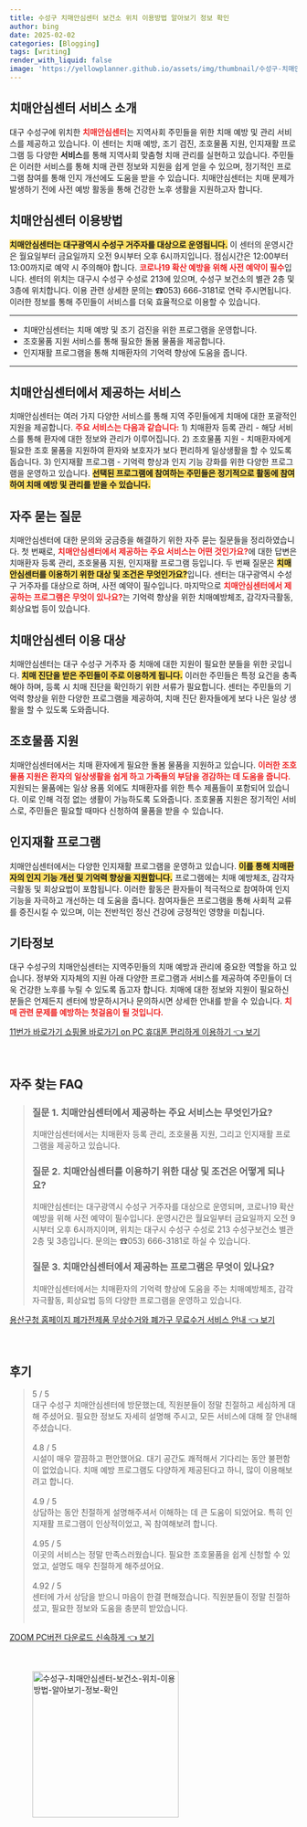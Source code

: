 ```yaml
---
title: 수성구 치매안심센터 보건소 위치 이용방법 알아보기 정보 확인
author: bing
date: 2025-02-02
categories: [Blogging]
tags: [writing]
render_with_liquid: false
image: 'https://yellowplanner.github.io/assets/img/thumbnail/수성구-치매안심센터-보건소-위치-이용방법-알아보기-정보-확인.webp'
---
```



<h2 id='치매안심센터소개'>치매안심센터 서비스 소개</h2>

<p>대구 수성구에 위치한 <b><span style="color: #ee2323;">치매안심센터</span></b>는 지역사회 주민들을 위한 치매 예방 및 관리 서비스를 제공하고 있습니다. 이 센터는 치매 예방, 조기 검진, 조호물품 지원, 인지재활 프로그램 등 다양한 <b>서비스</b>를 통해 지역사회 맞춤형 치매 관리를 실현하고 있습니다. 주민들은 이러한 서비스를 통해 치매 관련 정보와 지원을 쉽게 얻을 수 있으며, 정기적인 프로그램 참여를 통해 인지 개선에도 도움을 받을 수 있습니다. 치매안심센터는 치매 문제가 발생하기 전에 사전 예방 활동을 통해 건강한 노후 생활을 지원하고자 합니다.</p>

<h2 id='이용방법'>치매안심센터 이용방법</h2>

<p><b><span style="background-color: #ffe066;">치매안심센터는 대구광역시 수성구 거주자를 대상으로 운영됩니다.</span></b> 이 센터의 운영시간은 월요일부터 금요일까지 오전 9시부터 오후 6시까지입니다. 점심시간은 12:00부터 13:00까지로 예약 시 주의해야 합니다. <b><span style="color: #ee2323;">코로나19 확산 예방을 위해 사전 예약이 필수</span></b>입니다. 센터의 위치는 대구시 수성구 수성로 213에 있으며, 수성구 보건소의 별관 2층 및 3층에 위치합니다. 이용 관련 상세한 문의는 ☎053) 666-3181로 연락 주시면됩니다. 이러한 정보를 통해 주민들이 서비스를 더욱 효율적으로 이용할 수 있습니다.</p>

<hr />

<ul>
    <li>치매안심센터는 치매 예방 및 조기 검진을 위한 프로그램을 운영합니다.</li>
    <li>조호물품 지원 서비스를 통해 필요한 돌봄 물품을 제공합니다.</li>
    <li>인지재활 프로그램을 통해 치매환자의 기억력 향상에 도움을 줍니다.</li>
</ul>

<hr />

<h2 id='서비스내용'>치매안심센터에서 제공하는 서비스</h2>

<p>치매안심센터는 여러 가지 다양한 서비스를 통해 지역 주민들에게 치매에 대한 포괄적인 지원을 제공합니다. <b><span style="color: #ee2323;">주요 서비스는 다음과 같습니다:</span></b> 1) 치매환자 등록 관리 - 해당 서비스를 통해 환자에 대한 정보와 관리가 이루어집니다. 2) 조호물품 지원 - 치매환자에게 필요한 조호 물품을 지원하여 환자와 보호자가 보다 편리하게 일상생활을 할 수 있도록 돕습니다. 3) 인지재활 프로그램 - 기억력 향상과 인지 기능 강화를 위한 다양한 프로그램을 운영하고 있습니다. <b><span style="background-color: #ffe066;">선택된 프로그램에 참여하는 주민들은 정기적으로 활동에 참여하여 치매 예방 및 관리를 받을 수 있습니다.</span></b></p>

<h2 id='자주하는질문'>자주 묻는 질문</h2>

<p>치매안심센터에 대한 문의와 궁금증을 해결하기 위한 자주 묻는 질문들을 정리하였습니다. 첫 번째로, <b><span style="color: #ee2323;">치매안심센터에서 제공하는 주요 서비스는 어떤 것인가요?</span></b>에 대한 답변은 치매환자 등록 관리, 조호물품 지원, 인지재활 프로그램 등입니다. 두 번째 질문은 <b><span style="background-color: #ffe066;">치매안심센터를 이용하기 위한 대상 및 조건은 무엇인가요?</span></b>입니다. 센터는 대구광역시 수성구 거주자를 대상으로 하며, 사전 예약이 필수입니다. 마지막으로 <b><span style="color: #ee2323;">치매안심센터에서 제공하는 프로그램은 무엇이 있나요?</span></b>는 기억력 향상을 위한 치매예방체조, 감각자극활동, 회상요법 등이 있습니다.</p>

<h2 id='이용대상'>치매안심센터 이용 대상</h2>

<p>치매안심센터는 대구 수성구 거주자 중 치매에 대한 지원이 필요한 분들을 위한 곳입니다. <b><span style="background-color: #ffe066;">치매 진단을 받은 주민들이 주로 이용하게 됩니다.</span></b> 이러한 주민들은 특정 요건을 충족해야 하며, 등록 시 치매 진단을 확인하기 위한 서류가 필요합니다. 센터는 주민들의 기억력 향상을 위한 다양한 프로그램을 제공하여, 치매 진단 환자들에게 보다 나은 일상 생활을 할 수 있도록 도와줍니다.</p>

<h2 id='지원물품'>조호물품 지원</h2>

<p>치매안심센터에서는 치매 환자에게 필요한 돌봄 물품을 지원하고 있습니다. <b><span style="color: #ee2323;">이러한 조호물품 지원은 환자의 일상생활을 쉽게 하고 가족들의 부담을 경감하는 데 도움을 줍니다.</span></b> 지원되는 물품에는 일상 용품 외에도 치매환자를 위한 특수 제품들이 포함되어 있습니다. 이로 인해 걱정 없는 생활이 가능하도록 도와줍니다. 조호물품 지원은 정기적인 서비스로, 주민들은 필요할 때마다 신청하여 물품을 받을 수 있습니다.</p>

<h2 id='인지재활'>인지재활 프로그램</h2>

<p>치매안심센터에서는 다양한 인지재활 프로그램을 운영하고 있습니다. <b><span style="background-color: #ffe066;">이를 통해 치매환자의 인지 기능 개선 및 기억력 향상을 지원합니다.</span></b> 프로그램에는 치매 예방체조, 감각자극활동 및 회상요법이 포함됩니다. 이러한 활동은 환자들이 적극적으로 참여하여 인지 기능을 자극하고 개선하는 데 도움을 줍니다. 참여자들은 프로그램을 통해 사회적 교류를 증진시킬 수 있으며, 이는 전반적인 정신 건강에 긍정적인 영향을 미칩니다.</p>

<h2 id='기타정보'>기타정보</h2>

<p>대구 수성구의 치매안심센터는 지역주민들의 치매 예방과 관리에 중요한 역할을 하고 있습니다. 정부와 지자체의 지원 아래 다양한 프로그램과 서비스를 제공하여 주민들이 더욱 건강한 노후를 누릴 수 있도록 돕고자 합니다. 치매에 대한 정보와 지원이 필요하신 분들은 언제든지 센터에 방문하시거나 문의하시면 상세한 안내를 받을 수 있습니다. <b><span style="color: #ee2323;">치매 관련 문제를 예방하는 첫걸음이 될 것입니다.</span></b></p>


<p><a class="click-button" title="11번가 바로가기 쇼핑몰 바로가기 on PC 휴대폰 편리하게 이용하기" href="https://yellowplanner.github.io/posts/11%EB%B2%88%EA%B0%80-%EB%B0%94%EB%A1%9C%EA%B0%80%EA%B8%B0-%EC%87%BC%ED%95%91%EB%AA%B0-%EB%B0%94%EB%A1%9C%EA%B0%80%EA%B8%B0-on-PC-%ED%9C%B4%EB%8C%80%ED%8F%B0-%ED%8E%B8%EB%A6%AC%ED%95%98%EA%B2%8C-%EC%9D%B4%EC%9A%A9%ED%95%98%EA%B8%B0/" rel="dofollow">11번가 바로가기 쇼핑몰 바로가기 on PC 휴대폰 편리하게 이용하기 👈 보기</a></p><br>
<h2 id='자주_찾는_FAQ'>자주 찾는 FAQ</h2>
<div itemscope="" itemtype="https://schema.org/FAQPage"> 
<blockquote> 
<div itemscope="" itemprop="mainEntity" itemtype="https://schema.org/Question"> 
<h3 itemprop="name">질문 1. 치매안심센터에서 제공하는 주요 서비스는 무엇인가요?</h3> 
<div itemscope="" itemprop="acceptedAnswer" itemtype="https://schema.org/Answer"> 
<span itemprop="text"> 
<p>치매안심센터에서는 치매환자 등록 관리, 조호물품 지원, 그리고 인지재활 프로그램을 제공하고 있습니다.</p> 
</span> 
</div> 
</div> 

<div itemscope="" itemprop="mainEntity" itemtype="https://schema.org/Question"> 
<h3 itemprop="name">질문 2. 치매안심센터를 이용하기 위한 대상 및 조건은 어떻게 되나요?</h3> 
<div itemscope="" itemprop="acceptedAnswer" itemtype="https://schema.org/Answer"> 
<span itemprop="text"> 
<p>치매안심센터는 대구광역시 수성구 거주자를 대상으로 운영되며, 코로나19 확산 예방을 위해 사전 예약이 필수입니다. 운영시간은 월요일부터 금요일까지 오전 9시부터 오후 6시까지이며, 위치는 대구시 수성구 수성로 213 수성구보건소 별관 2층 및 3층입니다. 문의는 ☎053) 666-3181로 하실 수 있습니다.</p> 
</span> 
</div> 
</div> 

<div itemscope="" itemprop="mainEntity" itemtype="https://schema.org/Question"> 
<h3 itemprop="name">질문 3. 치매안심센터에서 제공하는 프로그램은 무엇이 있나요?</h3> 
<div itemscope="" itemprop="acceptedAnswer" itemtype="https://schema.org/Answer"> 
<span itemprop="text"> 
<p>치매안심센터에서는 치매환자의 기억력 향상에 도움을 주는 치매예방체조, 감각자극활동, 회상요법 등의 다양한 프로그램을 운영하고 있습니다.</p> 
</span> 
</div> 
</div> 
</blockquote> 
</div>
<p><a class="click-button" title="용산구청 홈페이지 폐가전제품 무상수거와 폐가구 무료수거 서비스 안내" href="https://yellowplanner.github.io/posts/%EC%9A%A9%EC%82%B0%EA%B5%AC%EC%B2%AD-%ED%99%88%ED%8E%98%EC%9D%B4%EC%A7%80-%ED%8F%90%EA%B0%80%EC%A0%84%EC%A0%9C%ED%92%88-%EB%AC%B4%EC%83%81%EC%88%98%EA%B1%B0%EC%99%80-%ED%8F%90%EA%B0%80%EA%B5%AC-%EB%AC%B4%EB%A3%8C%EC%88%98%EA%B1%B0-%EC%84%9C%EB%B9%84%EC%8A%A4-%EC%95%88%EB%82%B4/" rel="dofollow">용산구청 홈페이지 폐가전제품 무상수거와 폐가구 무료수거 서비스 안내 👈 보기</a></p><br>
<h2 id='후기'>후기</h2>
<div itemscope itemtype="https://schema.org/Product">
  <blockquote>
  <div itemprop="review" itemscope itemtype="https://schema.org/Review">
      <div itemprop="reviewRating" itemscope itemtype="https://schema.org/Rating"> <span itemprop="ratingValue">5</span> / <span itemprop="bestRating">5</span> </div>
      <span itemprop="reviewBody">대구 수성구 치매안심센터에 방문했는데, 직원분들이 정말 친절하고 세심하게 대해 주셨어요. 필요한 정보도 자세히 설명해 주시고, 모든 서비스에 대해 잘 안내해 주셨습니다.</span>
  </div>
  <br>
  <div itemprop="review" itemscope itemtype="https://schema.org/Review">
      <div itemprop="reviewRating" itemscope itemtype="https://schema.org/Rating"> <span itemprop="ratingValue">4.8</span> / <span itemprop="bestRating">5</span> </div>
      <span itemprop="reviewBody">시설이 매우 깔끔하고 편안했어요. 대기 공간도 쾌적해서 기다리는 동안 불편함이 없었습니다. 치매 예방 프로그램도 다양하게 제공된다고 하니, 많이 이용해보려고 합니다.</span>
  </div>
  <br>
  <div itemprop="review" itemscope itemtype="https://schema.org/Review">
      <div itemprop="reviewRating" itemscope itemtype="https://schema.org/Rating"> <span itemprop="ratingValue">4.9</span> / <span itemprop="bestRating">5</span> </div>
      <span itemprop="reviewBody">상담하는 동안 친절하게 설명해주셔서 이해하는 데 큰 도움이 되었어요. 특히 인지재활 프로그램이 인상적이었고, 꼭 참여해보려 합니다.</span>
  </div>
  <br>
  <div itemprop="review" itemscope itemtype="https://schema.org/Review">
      <div itemprop="reviewRating" itemscope itemtype="https://schema.org/Rating"> <span itemprop="ratingValue">4.95</span> / <span itemprop="bestRating">5</span> </div>
      <span itemprop="reviewBody">이곳의 서비스는 정말 만족스러웠습니다. 필요한 조호물품을 쉽게 신청할 수 있었고, 설명도 매우 친절하게 해주셨어요.</span>
  </div>
  <br>
  <div itemprop="review" itemscope itemtype="https://schema.org/Review">
      <div itemprop="reviewRating" itemscope itemtype="https://schema.org/Rating"> <span itemprop="ratingValue">4.92</span> / <span itemprop="bestRating">5</span> </div>
      <span itemprop="reviewBody">센터에 가서 상담을 받으니 마음이 한결 편해졌습니다. 직원분들이 정말 친절하셨고, 필요한 정보와 도움을 충분히 받았습니다.</span>
  </div>
  <br>
  </blockquote>
</div>
<p><a class="click-button" title="ZOOM PC버전 다운로드 신속하게" href="https://yellowplanner.github.io/posts/ZOOM-PC%EB%B2%84%EC%A0%84-%EB%8B%A4%EC%9A%B4%EB%A1%9C%EB%93%9C-%EC%8B%A0%EC%86%8D%ED%95%98%EA%B2%8C/" rel="dofollow">ZOOM PC버전 다운로드 신속하게 👈 보기</a></p><br>
<figure class="image"><img src="https://yellowplanner.github.io/assets/img/thumbnail/수성구-치매안심센터-보건소-위치-이용방법-알아보기-정보-확인.webp" alt="수성구-치매안심센터-보건소-위치-이용방법-알아보기-정보-확인" width="256" height="256"></figure>